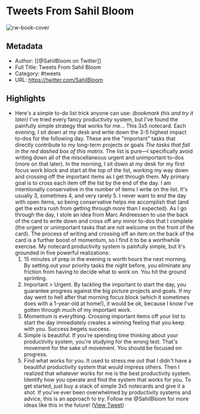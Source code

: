 # Tweets From Sahil Bloom

![rw-book-cover](https://pbs.twimg.com/profile_images/1586859332104343552/V1HRpbP1.jpg)

## Metadata
- Author: [[@SahilBloom on Twitter]]
- Full Title: Tweets From Sahil Bloom
- Category: #tweets
- URL: https://twitter.com/SahilBloom

## Highlights
- Here's a simple to-do list trick anyone can use:
  *(bookmark this and try it later)*
  I've tried every fancy productivity system, but I've found the painfully simple strategy that works for me...
  This 3x5 notecard.
  Each evening, I sit down at my desk and write down the 3-5 highest impact to-dos for the following day.
  These are the "important" tasks that directly contribute to my long-term projects or goals
  *The tasks that fall in the red dashed box of this matrix.*
  The list is pure—I specifically avoid writing down all of the miscellaneous urgent and unimportant to-dos (more on that later).
  In the morning, I sit down at my desk for my first focus work block and start at the top of the list, working my way down and crossing off the important items as I get through them.
  My primary goal is to cross each item off the list by the end of the day.
  I am intentionally conservative in the number of items I write on the list. It's usually 3, sometimes 4, and very rarely 5.
  I never want to end the day with open items, so being conservative helps me accomplish that (and get the extra rush from getting through more than I expected).
  As I go through the day, I stole an idea from Marc Andreessen to use the back of the card to write down and cross off any minor to-dos that I complete (the urgent or unimportant tasks that are not welcome on the front of the card).
  The process of writing and crossing off an item on the back of the card is a further boost of momentum, so I find it to be a worthwhile exercise.
  My notecard productivity system is painfully simple, but it's grounded in five powerful realizations:
  1. 15 minutes of prep in the evening is worth hours the next morning.
  By setting out your priority tasks the night before, you eliminate any friction from having to decide what to work on. You hit the ground sprinting.
  2. Important > Urgent.
  By tackling the important to start the day, you guarantee progress against the big picture projects and goals.
  If my day went to hell after that morning focus block (which it sometimes does with a 1-year-old at home!), it would be ok, because I know I've gotten through much of my important work.
  3. Momentum is everything.
  Crossing important items off your list to start the day immediately creates a winning feeling that you keep with you. Success begets success.
  4. Simple is beautiful.
  If you're spending time thinking about your productivity system, you're studying for the wrong test.
  That's movement for the sake of movement. You should be focused on progress.
  5. Find what works for you.
  It used to stress me out that I didn't have a beautiful productivity system that would impress others. Then I realized that whatever works for me is the best productivity system.
  Identify how you operate and find the system that works for you.
  To get started, just buy a stack of simple 3x5 notecards and give it a shot.
  If you've ever been overwhelmed by productivity systems and advice, this is an approach to try.
  Follow me @SahilBloom for more ideas like this in the future! ([View Tweet](https://twitter.com/SahilBloom/status/1711718335384109229))
